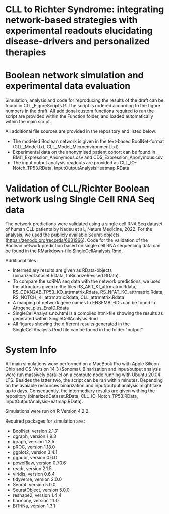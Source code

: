 # CLL to Richter Syndrome: integrating network-based strategies with experimental readouts elucidating disease-drivers and personalized therapies

# Boolean network simulation and experimental data evaluation

Simulation, analysis and code for reproducing the results of the draft can be found in CLL_FigureScripts.R. The script is ordered according to the figure numbers in the draft. All additional custom functions required to run the script are provided within the Function folder, and loaded automatically within the main script. 

All additional file sources are provided in the repository and listed below: 
- The modeled Boolean network is given in the text-based BoolNet-format (CLL_Model.txt, 		CLL_Model_Microenvironment.txt)
- Experimental data on the anonymised patient cohort can be found in 								BMI1_Expression_Anonymous.csv and CD5_Expression_Anonymous.csv
- The input output analysis readouts are provided as CLL_IO-Notch_TP53.RData, InputOutputAnalysisHeatmap.RData
 

# Validation of CLL/Richter Boolean network using Single Cell RNA Seq data

The network predictions were validated using a single cell RNA Seq dataset of human CLL patients by Nadeu et al., Nature Medicine, 2022. For the analysis, we used the publicly available Seurat-objects (https://zenodo.org/records/6631966). 
Code for the validation of the Boolean network prediction based on single cell RNA sequencing data can be found in the RMarkdown-file SingleCellAnalysis.Rmd.

Additional files : 
 - Intermediary results are given as RData-objects (binarizedDataset.RData, toBinarizeRevised.RData). 
 - To compare the scRNA seq data with the network predictions, we used the attractors given in the files RS_AKT_KI_attrmatrix.Rdata, RS_CDKN2AB_TP53_KO_attrmatrix.Rdata, RS_NFAT_KO_attrmatrix.Rdata, RS_NOTCH_KI_attrmatrix.Rdata, CLL_attrmatrix.Rdata
 - A mapping of network gene names to ENSEMBL-IDs can be found in Attrgene_plus_EnsID.Rdata
 - SingleCellAnalysis.nb.html is a compiled html-file showing the results as generated within  SingleCellAnalysis.Rmd
 - All figures showing the different results generated in the SingleCellAnalysis.Rmd file can be found in the folder "output"

# System Info

All main simulations were performed on a MacBook Pro with Apple Silicon Chip and OS-Version 14.3 (Sonoma). Binarization and input/output analysis were run massively parallel on a compute node running with Ubuntu 20.04 LTS. 
Besides the latter two, the script can be ran within minutes. Depending on the avaiable resources binarization and input/output analysis might take up to days. Consequently, the intermediary results are given withing the repository (binarizedDataset.RData, CLL_IO-Notch_TP53.RData, InputOutputAnalysisHeatmap.RData).

Simulations were run on R Version 4.2.2. 

Required packages for simulation are : 
- BoolNet, version 2.1.7
- qgraph, version 1.9.3
- igraph, version 1.3.5
- pROC, version 1.18.0
- ggplot2, version 3.4.1
- ggpubr, version 0.6.0
- poweRlaw, version 0.70.6
- readr, version 2.1.5
- viridis, version 0.6.4
- tidyverse, version 2.0.0
- Seurat, version 5.0.0
- SeuratObject, version 5.0.0
- reshape2, version 1.4.4
- harmony, version 1.1.0
- BiTriNa, version 1.3.1
